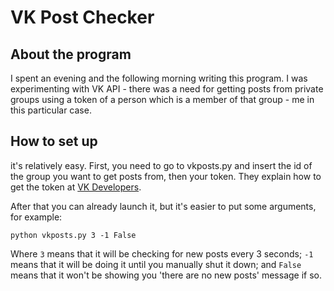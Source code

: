# VK Post Checker

## About the program

I spent an evening and the following morning writing this program. I was experimenting with VK API - there was a need for getting posts from private groups using a token of a person which is a member of that group - me in this particular case.

## How to set up

it's relatively easy. First, you need to go to vkposts.py and insert the id of the group you want to get posts from, then your token.
They explain how to get the token at [VK Developers](https://vk.com/dev/first_guide).

After that you can already launch it, but it's easier to put some arguments, for example:
```
python vkposts.py 3 -1 False
```
Where ```3``` means that it will be checking for new posts every 3 seconds; ```-1``` means that it will be doing it until you manually shut it down; and ```False``` means that it won't be showing you 'there are no new posts' message if so.

